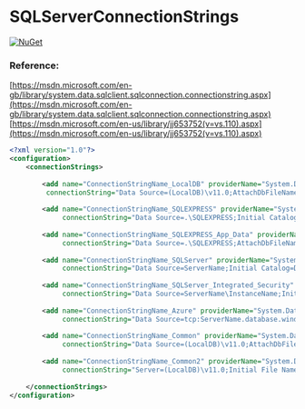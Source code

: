 # SQLServerConnectionStrings

[![NuGet](https://img.shields.io/nuget/vpre/SQLServerConnectionStrings.svg)](https://www.nuget.org/packages/SQLServerConnectionStrings)

### Reference:
[https://msdn.microsoft.com/en-gb/library/system.data.sqlclient.sqlconnection.connectionstring.aspx](https://msdn.microsoft.com/en-gb/library/system.data.sqlclient.sqlconnection.connectionstring.aspx)
[https://msdn.microsoft.com/en-us/library/jj653752(v=vs.110).aspx](https://msdn.microsoft.com/en-us/library/jj653752(v=vs.110).aspx)

``` XML
﻿<?xml version="1.0"?>
<configuration>
    <connectionStrings>
      
        <add name="ConnectionStringName_LocalDB" providerName="System.Data.SqlClient"
         connectionString="Data Source=(LocalDB)\v11.0;AttachDbFileName=|DataDirectory|\DatabaseFileName.mdf;InitialCatalog=DatabaseName;Integrated Security=True;MultipleActiveResultSets=True" />
        
        <add name="ConnectionStringName_SQLEXPRESS" providerName="System.Data.SqlClient"
             connectionString="Data Source=.\SQLEXPRESS;Initial Catalog=DatabaseName;Integrated Security=True;MultipleActiveResultSets=True"  />
        
        <add name="ConnectionStringName_SQLEXPRESS_App_Data" providerName="System.Data.SqlClient"
             connectionString="Data Source=.\SQLEXPRESS;AttachDbFileName=|DataDirectory|\DatabaseFileName.mdf;Integrated Security=True;User Instance=True;MultipleActiveResultSets=True" />
        
        <add name="ConnectionStringName_SQLServer" providerName="System.Data.SqlClient"
             connectionString="Data Source=ServerName;Initial Catalog=DatabaseName;Integrated Security=False;User Id=userid;Password=password;MultipleActiveResultSets=True" />
        
        <add name="ConnectionStringName_SQLServer_Integrated_Security" providerName="System.Data.SqlClient"
             connectionString="Data Source=ServerName\InstanceName;Initial Catalog=DatabaseName;Integrated Security=True;MultipleActiveResultSets=True" />
        
        <add name="ConnectionStringName_Azure" providerName="System.Data.SqlClient"
             connectionString="Data Source=tcp:ServerName.database.windows.net,1433;Initial Catalog=DatabaseName;Integrated Security=False;User Id=username@servername;Password=password;Encrypt=True;TrustServerCertificate=False;MultipleActiveResultSets=True" />
        
        <add name="ConnectionStringName_Common" providerName="System.Data.SqlClient"
             connectionString="Data Source=(LocalDB)\v11.0;AttachDbFileName=|DataDirectory|\DatabaseFileName.mdf;InitialCatalog=DatabaseName;Integrated Security=True;MultipleActiveResultSets=True" />
        
        <add name="ConnectionStringName_Common2" providerName="System.Data.SqlClient"
             connectionString="Server=(LocalDB)\v11.0;Initial File Name=|DataDirectory|\DatabaseFileName.mdf;Database=DatabaseName;Trusted_Connection=True;MultipleActiveResultSets=True" />             
    
    </connectionStrings>
</configuration>
```
